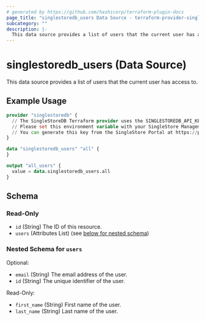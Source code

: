 ```yaml
---
# generated by https://github.com/hashicorp/terraform-plugin-docs
page_title: "singlestoredb_users Data Source - terraform-provider-singlestoredb"
subcategory: ""
description: |-
  This data source provides a list of users that the current user has access to.
---
```


# singlestoredb_users (Data Source)

This data source provides a list of users that the current user has access to.

## Example Usage

```terraform
provider "singlestoredb" {
  // The SingleStoreDB Terraform provider uses the SINGLESTOREDB_API_KEY environment variable for authentication. 
  // Please set this environment variable with your SingleStore Management API key.
  // You can generate this key from the SingleStore Portal at https://portal.singlestore.com/organizations/org-id/api-keys.
}

data "singlestoredb_users" "all" {
}

output "all_users" {
  value = data.singlestoredb_users.all
}
```

<!-- schema generated by tfplugindocs -->
## Schema

### Read-Only

- `id` (String) The ID of this resource.
- `users` (Attributes List) (see [below for nested schema](#nestedatt--users))

<a id="nestedatt--users"></a>
### Nested Schema for `users`

Optional:

- `email` (String) The email address of the user.
- `id` (String) The unique identifier of the user.

Read-Only:

- `first_name` (String) First name of the user.
- `last_name` (String) Last name of the user.


